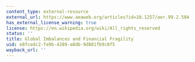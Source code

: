 ```yaml
---
content_type: external-resource
external_url: https://www.aeaweb.org/articles?id=10.1257/aer.99.2.584
has_external_license_warning: true
license: https://en.wikipedia.org/wiki/All_rights_reserved
status: ''
title: Global Imbalances and Financial Fragility
uid: e8fcedc2-fe9b-4289-a8db-9d881fb9c8f5
wayback_url: ''
---
```


